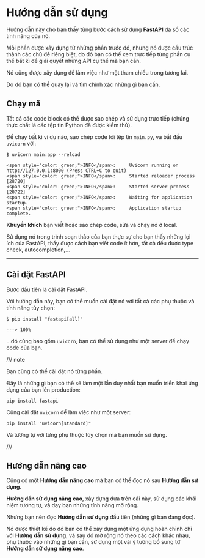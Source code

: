 # Hướng dẫn sử dụng

Hướng dẫn này cho bạn thấy từng bước cách sử dụng **FastAPI** đa số các tính năng của nó.

Mỗi phần được xây dựng từ những phần trước đó, nhưng nó được cấu trúc thành các chủ đề riêng biệt, do đó bạn có thể xem trực tiếp từng phần cụ thể bất kì để giải quyết những API cụ thể mà bạn cần.

Nó cũng được xây dựng để làm việc như một tham chiếu trong tương lai.

Do đó bạn có thể quay lại và tìm chính xác những gì bạn cần.

## Chạy mã

Tất cả các code block có thể được sao chép và sử dụng trực tiếp (chúng thực chất là các tệp tin Python đã được kiểm thử).

Để chạy bất kì ví dụ nào, sao chép code tới tệp tin `main.py`, và bắt đầu `uvicorn` với:

<div class="termy">

```console
$ uvicorn main:app --reload

<span style="color: green;">INFO</span>:     Uvicorn running on http://127.0.0.1:8000 (Press CTRL+C to quit)
<span style="color: green;">INFO</span>:     Started reloader process [28720]
<span style="color: green;">INFO</span>:     Started server process [28722]
<span style="color: green;">INFO</span>:     Waiting for application startup.
<span style="color: green;">INFO</span>:     Application startup complete.
```

</div>

**Khuyến khích** bạn viết hoặc sao chép code, sửa và chạy nó ở local.

Sử dụng nó trong trình soạn thảo của bạn thực sự cho bạn thấy những lợi ích của FastAPI, thấy được cách bạn viết code ít hơn, tất cả đều được type check, autocompletion,...

---

## Cài đặt FastAPI

Bước đầu tiên là cài đặt FastAPI.

Với hướng dẫn này, bạn có thể muốn cài đặt nó với tất cả các phụ thuộc và tính năng tùy chọn:

<div class="termy">

```console
$ pip install "fastapi[all]"

---> 100%
```

</div>

...dó cũng bao gồm `uvicorn`, bạn có thể sử dụng như một server để chạy code của bạn.

/// note

Bạn cũng có thể cài đặt nó từng phần.

Đây là những gì bạn có thể sẽ làm một lần duy nhất bạn muốn triển khai ứng dụng của bạn lên production:

```
pip install fastapi
```

Cũng cài đặt `uvicorn` để làm việc như một server:

```
pip install "uvicorn[standard]"
```

Và tương tự với từng phụ thuộc tùy chọn mà bạn muốn sử dụng.

///

## Hướng dẫn nâng cao

Cũng có một **Hướng dẫn nâng cao** mà bạn có thể đọc nó sau **Hướng dẫn sử dụng**.

**Hướng dẫn sử dụng nâng cao**, xây dựng dựa trên cái này, sử dụng các khái niệm tương tự, và dạy bạn những tính năng mở rộng.

Nhưng bạn nên đọc **Hướng dẫn sử dụng** đầu tiên (những gì bạn đang đọc).

Nó được thiết kế do đó bạn có thể xây dựng một ứng dụng hoàn chỉnh chỉ với **Hướng dẫn sử dụng**, và sau đó mở rộng nó theo các cách khác nhau, phụ thuộc vào những gì bạn cần, sử dụng một vài ý tưởng bổ sung từ **Hướng dẫn sử dụng nâng cao**.
